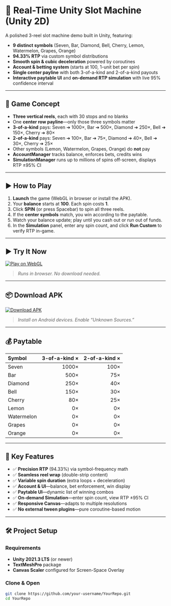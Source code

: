 # 🎰 Real-Time Unity Slot Machine (Unity 2D)

A polished 3-reel slot machine demo built in Unity, featuring:

- **9 distinct symbols** (Seven, Bar, Diamond, Bell, Cherry, Lemon, Watermelon, Grapes, Orange)  
- **94.33% RTP** via custom symbol distributions  
- **Smooth spin & cubic deceleration** powered by coroutines  
- **Account & betting system** (starts at 100, 1-unit bet per spin)  
- **Single center payline** with both 3-of-a-kind and 2-of-a-kind payouts  
- **Interactive paytable UI** and **on-demand RTP simulation** with live 95% confidence interval

---

## 🧠 Game Concept

- **Three vertical reels**, each with 30 stops and no blanks  
- One **center row payline**—only those three symbols matter  
- **3-of-a-kind** pays: Seven ➔ 1000×, Bar ➔ 500×, Diamond ➔ 250×, Bell ➔ 150×, Cherry ➔ 80×  
- **2-of-a-kind** pays: Seven ➔ 100×, Bar ➔ 75×, Diamond ➔ 40×, Bell ➔ 30×, Cherry ➔ 25×  
- Other symbols (Lemon, Watermelon, Grapes, Orange) do **not** pay  
- **AccountManager** tracks balance, enforces bets, credits wins  
- **SimulationManager** runs up to millions of spins off-screen, displays RTP ±95% CI  

---

## ▶️ How to Play

1. **Launch** the game (WebGL in browser or install the APK).  
2. Your **balance** starts at **100**. Each spin costs **1**.  
3. Click **SPIN** (or press Spacebar) to spin all three reels.  
4. If the **center symbols** match, you win according to the paytable.  
5. Watch your balance update; play until you cash out or run out of funds.  
6. In the **Simulation** panel, enter any spin count, and click **Run Custom** to verify RTP in-game.

---

## ▶️ Try It Now

[![Play on WebGL](https://img.shields.io/badge/Play-WebGL-green?style=for-the-badge)](https://pranaygamedev.itch.io/slot-game)  
> *Runs in browser. No download needed.*

---

## 📦 Download APK

[![Download APK](https://img.shields.io/badge/Download-APK-blue?style=for-the-badge)](https://github.com/your-username/YourRepo/releases/download/v1.0/SlotMachine.apk)  
> *Install on Android devices. Enable “Unknown Sources.”*

---

## 💰 Paytable

| Symbol       | 3-of-a-kind × | 2-of-a-kind × |
|:-------------|--------------:|-------------:|
| Seven        |        1000×  |       100×   |
| Bar          |         500×  |        75×   |
| Diamond      |         250×  |        40×   |
| Bell         |         150×  |        30×   |
| Cherry       |          80×  |        25×   |
| Lemon        |           0×  |         0×   |
| Watermelon   |           0×  |         0×   |
| Grapes       |           0×  |         0×   |
| Orange       |           0×  |         0×   |

---

## 🎁 Key Features

- ✅ **Precision RTP** (94.33%) via symbol-frequency math  
- ✅ **Seamless reel wrap** (double-strip content)  
- ✅ **Variable spin duration** (extra loops + deceleration)  
- ✅ **Account & UI**—balance, bet enforcement, win display  
- ✅ **Paytable UI**—dynamic list of winning combos  
- ✅ **On-demand Simulation**—enter spin count, view RTP ±95% CI  
- ✅ **Responsive Canvas**—adapts to multiple resolutions  
- ✅ **No external tween plugins**—pure coroutine-based motion

---

## 🛠️ Project Setup

### Requirements
- **Unity 2021.3 LTS** (or newer)  
- **TextMeshPro** package  
- **Canvas Scaler** configured for Screen-Space Overlay  

### Clone & Open

```bash
git clone https://github.com/your-username/YourRepo.git
cd YourRepo
